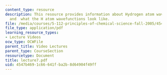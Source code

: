 ```yaml
---
content_type: resource
description: This resource provides information about Hydrogen atom wavefunctions,
  and  what the H atom wavefunctions look like.
file: /media/courses/5-112-principles-of-chemical-science-fall-2005/4547b4691c66641fba2b8d64904f49ff_lecture7.pdf
file_type: application/pdf
learning_resource_types:
- Lecture Videos
ocw_type: OCWFile
parent_title: Video Lectures
parent_type: CourseSection
resourcetype: Document
title: lecture7.pdf
uid: 4547b469-1c66-641f-ba2b-8d64904f49ff
---
```

